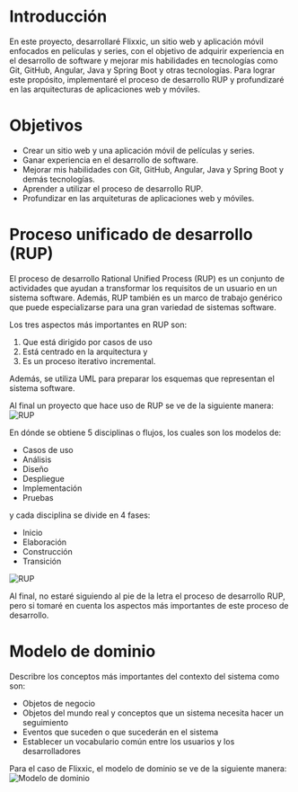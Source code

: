 # Introducción 
En este proyecto, desarrollaré Flixxic, un sitio web y aplicación móvil enfocados en películas y series, con el objetivo de adquirir experiencia en el desarrollo de software y mejorar mis habilidades en tecnologías como Git, GitHub, Angular, Java y Spring Boot y otras tecnologías. Para lograr este propósito, implementaré el proceso de desarrollo RUP y profundizaré en las arquitecturas de aplicaciones web y móviles.

# Objetivos
- Crear un sitio web y una aplicación móvil de películas y series.
- Ganar experiencia en el desarrollo de software.
- Mejorar mis habilidades con Git, GitHub, Angular, Java y Spring Boot y demás tecnologías.
- Aprender a utilizar el proceso de desarrollo RUP.
- Profundizar en las arquiteturas de aplicaciones web y móviles.

# Proceso unificado de desarrollo (RUP)
El proceso de desarrollo Rational Unified Process (RUP) es un conjunto de actividades que ayudan a transformar los requisitos de un usuario en un sistema software. Además, RUP también es un marco de trabajo genérico que puede especializarse para una gran variedad de sistemas software.

Los tres aspectos más importantes en RUP son:
 1. Que está dirigido por casos de uso
 2. Está centrado en la arquitectura y 
 3. Es un proceso iterativo incremental. 

Además, se utiliza UML para preparar los esquemas que representan el sistema software. 

Al final un proyecto que hace uso de RUP se ve de la siguiente manera:
![RUP](https://github.com/vfred0/requirements-flixxic/blob/main/images/rup/disciplines.png?raw=true)

En dónde se obtiene 5 disciplinas o flujos, los cuales son los modelos de: 
- Casos de uso
- Análisis
- Diseño 
- Despliegue
- Implementación
- Pruebas

y cada disciplina se divide en 4 fases: 
- Inicio
- Elaboración
- Construcción 
- Transición

![RUP](https://github.com/vfred0/requirements-flixxic/blob/main/images/rup/phases.png?raw=true)

Al final, no estaré siguiendo al pie de la letra el proceso de desarrollo RUP, pero si tomaré en cuenta los aspectos más importantes de este proceso de desarrollo.

# Modelo de dominio
Describre los conceptos más importantes del contexto del sistema como son:
- Objetos de negocio
- Objetos del mundo real y conceptos que un sistema necesita hacer un seguimiento
- Eventos que suceden o que sucederán en el sistema
- Establecer un vocabulario común entre los usuarios y los desarrolladores

Para el caso de Flixxic, el modelo de dominio se ve de la siguiente manera:
![Modelo de dominio](https://github.com/vfred0/requirements-flixxic/blob/main/images/domain-model.png?raw=true)